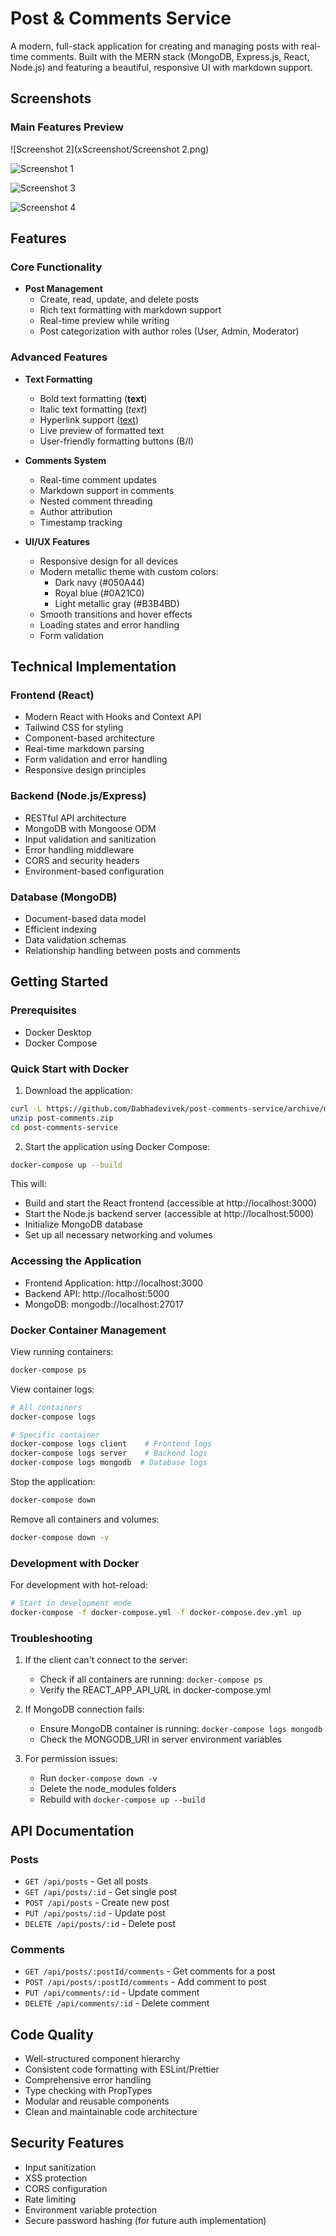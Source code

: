 # Post & Comments Service

A modern, full-stack application for creating and managing posts with real-time comments. Built with the MERN stack (MongoDB, Express.js, React, Node.js) and featuring a beautiful, responsive UI with markdown support.

## Screenshots

### Main Features Preview
![Screenshot 2](xScreenshot/Screenshot 2.png)

![Screenshot 1](xScreenshot/Screenshot1.png)

![Screenshot 3](xScreenshot/Screenshot3.png)

![Screenshot 4](xScreenshot/Screenshot4.png)


## Features

### Core Functionality
- **Post Management**
  - Create, read, update, and delete posts
  - Rich text formatting with markdown support
  - Real-time preview while writing
  - Post categorization with author roles (User, Admin, Moderator)

### Advanced Features
- **Text Formatting**
  - Bold text formatting (**text**)
  - Italic text formatting (*text*)
  - Hyperlink support ([text](url))
  - Live preview of formatted text
  - User-friendly formatting buttons (B/I)

- **Comments System**
  - Real-time comment updates
  - Markdown support in comments
  - Nested comment threading
  - Author attribution
  - Timestamp tracking

- **UI/UX Features**
  - Responsive design for all devices
  - Modern metallic theme with custom colors:
    - Dark navy (#050A44)
    - Royal blue (#0A21C0)
    - Light metallic gray (#B3B4BD)
  - Smooth transitions and hover effects
  - Loading states and error handling
  - Form validation

## Technical Implementation

### Frontend (React)
- Modern React with Hooks and Context API
- Tailwind CSS for styling
- Component-based architecture
- Real-time markdown parsing
- Form validation and error handling
- Responsive design principles

### Backend (Node.js/Express)
- RESTful API architecture
- MongoDB with Mongoose ODM
- Input validation and sanitization
- Error handling middleware
- CORS and security headers
- Environment-based configuration

### Database (MongoDB)
- Document-based data model
- Efficient indexing
- Data validation schemas
- Relationship handling between posts and comments

## Getting Started

### Prerequisites
- Docker Desktop
- Docker Compose

### Quick Start with Docker

1. Download the application:
```bash
curl -L https://github.com/Dabhadevivek/post-comments-service/archive/main.zip -o post-comments.zip
unzip post-comments.zip
cd post-comments-service
```

2. Start the application using Docker Compose:
```bash
docker-compose up --build
```

This will:
- Build and start the React frontend (accessible at http://localhost:3000)
- Start the Node.js backend server (accessible at http://localhost:5000)
- Initialize MongoDB database
- Set up all necessary networking and volumes

### Accessing the Application

- Frontend Application: http://localhost:3000
- Backend API: http://localhost:5000
- MongoDB: mongodb://localhost:27017

### Docker Container Management

View running containers:
```bash
docker-compose ps
```

View container logs:
```bash
# All containers
docker-compose logs

# Specific container
docker-compose logs client    # Frontend logs
docker-compose logs server    # Backend logs
docker-compose logs mongodb  # Database logs
```

Stop the application:
```bash
docker-compose down
```

Remove all containers and volumes:
```bash
docker-compose down -v
```

### Development with Docker

For development with hot-reload:
```bash
# Start in development mode
docker-compose -f docker-compose.yml -f docker-compose.dev.yml up
```

### Troubleshooting

1. If the client can't connect to the server:
   - Check if all containers are running: `docker-compose ps`
   - Verify the REACT_APP_API_URL in docker-compose.yml

2. If MongoDB connection fails:
   - Ensure MongoDB container is running: `docker-compose logs mongodb`
   - Check the MONGODB_URI in server environment variables

3. For permission issues:
   - Run `docker-compose down -v`
   - Delete the node_modules folders
   - Rebuild with `docker-compose up --build`

## API Documentation

### Posts
- `GET /api/posts` - Get all posts
- `GET /api/posts/:id` - Get single post
- `POST /api/posts` - Create new post
- `PUT /api/posts/:id` - Update post
- `DELETE /api/posts/:id` - Delete post

### Comments
- `GET /api/posts/:postId/comments` - Get comments for a post
- `POST /api/posts/:postId/comments` - Add comment to post
- `PUT /api/comments/:id` - Update comment
- `DELETE /api/comments/:id` - Delete comment

## Code Quality

- Well-structured component hierarchy
- Consistent code formatting with ESLint/Prettier
- Comprehensive error handling
- Type checking with PropTypes
- Modular and reusable components
- Clean and maintainable code architecture

## Security Features

- Input sanitization
- XSS protection
- CORS configuration
- Rate limiting
- Environment variable protection
- Secure password hashing (for future auth implementation)


